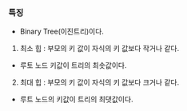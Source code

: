 ### 특징
- Binary Tree(이진트리)이다.

1. 최소 힙 : 부모의 키 값이 자식의 키 값보다 작거나 같다.
- 루토 노드 키값이 트리의 최솟값이다.

2. 최대 힙 : 부모의 키 값이 자식의 키 값보다 크거나 같다.
- 루트 노드의 키값이 트리의 최댓값이다.